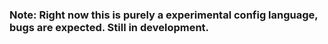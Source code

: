 ### Note: Right now this is purely a experimental config language, bugs are expected. Still in development.